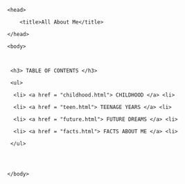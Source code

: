 <!DOCTYPE html>

<html>

    <head>

        <title>All About Me</title>

    </head>

    <body>

      

     <h3> TABLE OF CONTENTS </h3>

     <ul>

      <li> <a href = "childhood.html"> CHILDHOOD </a> <li>

      <li> <a href = "teen.html"> TEENAGE YEARS </a> <li>

      <li> <a href = "future.html"> FUTURE DREAMS </a> <li>

      <li> <a href = "facts.html"> FACTS ABOUT ME </a> <li>

     </ul>

     
  

    </body>

</html>
